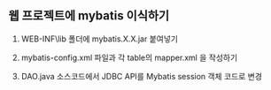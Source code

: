 ## 웹 프로젝트에 mybatis 이식하기

1. WEB-INF\lib 폴더에 mybatis.X.X.jar 붙여넣기

2. mybatis-config.xml 파일과 각 table의 mapper.xml 을 작성하기

3. DAO.java 소스코드에서 JDBC API를 Mybatis session 객체 코드로 변경

<!--stackedit_data:
eyJoaXN0b3J5IjpbLTcxNzgyNzIxOSw2NTAxNDU1OTNdfQ==
-->